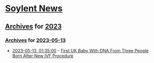 # [Soylent News](../../../README.md)

## [Archives](../../index.md) for [2023](../index.md)

### [Archives](../../index.md) for [2023-05-13](index.md)

* [2023-05-13, 01:35:00](https://soylentnews.org/article.pl?sid=23/05/12/042223&from=rss) - [First UK Baby With DNA From Three People Born After New IVF Procedure](https://soylentnews.org/article.pl?sid=23/05/12/042223&from=rss)
